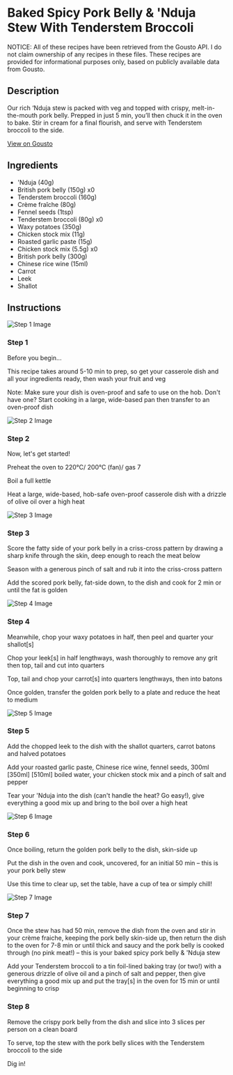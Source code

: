 # Baked Spicy Pork Belly & 'Nduja Stew With Tenderstem Broccoli

NOTICE: All of these recipes have been retrieved from the Gousto API. I do not claim ownership of any recipes in these files. These recipes are provided for informational purposes only, based on publicly available data from Gousto.

## Description

Our rich ‘Nduja stew is packed with veg and topped with crispy, melt-in-the-mouth pork belly. Prepped in just 5 min, you’ll then chuck it in the oven to bake. Stir in cream for a final flourish, and serve with Tenderstem broccoli to the side. 

[View on Gousto](https://www.gousto.co.uk/recipes/cookbook/baked-crispy-pork-belly-nduja-stew-with-tenderstem-broccoli)

## Ingredients

-  'Nduja (40g)
- British pork belly (150g) x0
- Tenderstem broccoli (160g)
- Crème fraîche (80g)
- Fennel seeds (1tsp)
- Tenderstem broccoli (80g) x0
- Waxy potatoes (350g)
- Chicken stock mix (11g)
- Roasted garlic paste (15g)
- Chicken stock mix (5.5g) x0
- British pork belly (300g)
- Chinese rice wine (15ml)
- Carrot
- Leek
- Shallot

## Instructions

![Step 1 Image](https://production-media.gousto.co.uk/cms/recipe-step-image/Admin-10mm-Step-1-1663092164811-x200.jpg)

### Step 1

Before you begin...

This recipe takes around 5-10 min to prep, so get your casserole dish and all your ingredients ready, then wash your fruit and veg

Note: Make sure your dish is oven-proof and safe to use on the hob. Don't have one? Start cooking in a large, wide-based pan then transfer to an oven-proof dish

![Step 2 Image](https://production-media.gousto.co.uk/cms/recipe-step-image/step-2-1663092295560-x200.jpg)

### Step 2

Now, let's get started!

Preheat the oven to 220°C/ 200°C (fan)/ gas 7

Boil a full kettle

Heat a large, wide-based, hob-safe oven-proof casserole dish with a drizzle of olive oil over a high heat

![Step 3 Image](https://production-media.gousto.co.uk/cms/recipe-step-image/step-3-1663092301437-x200.jpg)

### Step 3

Score the fatty side of your pork belly in a criss-cross pattern by drawing a sharp knife through the skin, deep enough to reach the meat below

Season with a generous pinch of salt and rub it into the criss-cross pattern

Add the scored pork belly, fat-side down, to the dish and cook for 2 min or until the fat is golden

![Step 4 Image](https://production-media.gousto.co.uk/cms/recipe-step-image/step-4-1663092304409-x200.jpg)

### Step 4

Meanwhile, chop your waxy potatoes in half, then peel and quarter your shallot[s]

Chop your leek[s] in half lengthways, wash thoroughly to remove any grit then top, tail and cut into quarters

Top, tail and chop your carrot[s] into quarters lengthways, then into batons

Once golden, transfer the golden pork belly to a plate and reduce the heat to medium

![Step 5 Image](https://production-media.gousto.co.uk/cms/recipe-step-image/step-5-1663092326631-x200.jpg)

### Step 5

Add the chopped leek to the dish with the shallot quarters, carrot batons and halved potatoes

Add your roasted garlic paste, Chinese rice wine, fennel seeds, 300ml <span class="text-purple">[350ml]<span class="text-danger"> </span>[510ml]</span> boiled water, your chicken stock mix and a pinch of salt and pepper

Tear your 'Nduja into the dish (can't handle the heat? Go easy!), give everything a good mix up and bring to the boil over a high heat

![Step 6 Image](https://production-media.gousto.co.uk/cms/recipe-step-image/step-6-1663092331763-x200.jpg)

### Step 6

Once boiling, return the golden pork belly to the dish, skin-side up

Put the dish in the oven and cook, uncovered, for an initial 50 min – this is your pork belly stew

Use this time to clear up, set the table, have a cup of tea or simply chill!

![Step 7 Image](https://production-media.gousto.co.uk/cms/recipe-step-image/step-7-1663092339612-x200.jpg)

### Step 7

Once the stew has had 50 min, remove the dish from the oven and stir in your crème fraiche, keeping the pork belly skin-side up, then return the dish to the oven for 7-8 min or until thick and saucy and the pork belly is cooked through (no pink meat!) – this is your baked spicy pork belly & 'Nduja stew

Add your Tenderstem broccoli to a tin foil-lined baking tray (or two!) with a generous drizzle of olive oil and a pinch of salt and pepper, then give everything a good mix up and put the tray[s] in the oven for 15 min or until beginning to crisp

### Step 8

Remove the crispy pork belly from the dish and slice into 3<span class="text-danger"> </span>slices per person on a clean board

To serve, top the stew with the pork belly slices with the Tenderstem broccoli to the side

Dig in!

